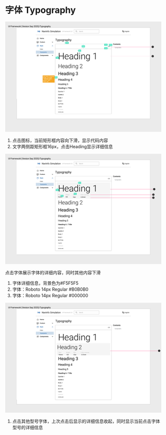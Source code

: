 # 字体 Typography

![UI Framework Typography1](../../imgs/ns_ui_framework/style/Typography1.png)

1. 点击图标，当前矩形框内容向下滑，显示代码内容
2. 文字两侧距矩形框16px，点击Heading显示详细信息

![UI Framework Typography2](../../imgs/ns_ui_framework/style/Typography2.png)


点击字体展示字体的详细内容，同时其他内容下滑

1. 字体详细信息，背景色为#F5F5F5
2. 字体：Roboto 14px Regular #B0B0B0
3. 字体：Roboto 14px Regular #000000

![UI Framework Typography3](../../imgs/ns_ui_framework/style/Typography3.png)

1. 点击其他型号字体，上次点击后显示的详细信息收起，同时显示当前点击字体型号的详细信息